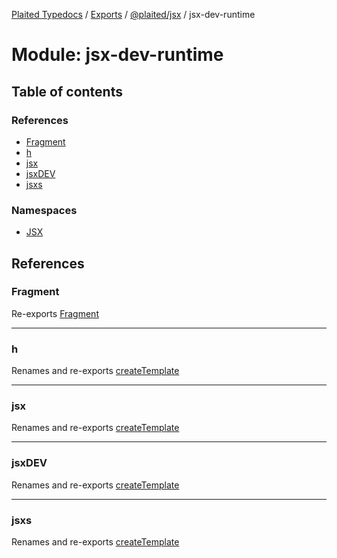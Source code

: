 [Plaited Typedocs](../README.md) / [Exports](../modules.md) / [@plaited/jsx](plaited_jsx.md) / jsx-dev-runtime

# Module: jsx-dev-runtime

## Table of contents

### References

- [Fragment](plaited_jsx.jsx_dev_runtime.md#fragment)
- [h](plaited_jsx.jsx_dev_runtime.md#h)
- [jsx](plaited_jsx.jsx_dev_runtime.md#jsx)
- [jsxDEV](plaited_jsx.jsx_dev_runtime.md#jsxdev)
- [jsxs](plaited_jsx.jsx_dev_runtime.md#jsxs)

### Namespaces

- [JSX](plaited_jsx.jsx_dev_runtime.JSX.md)

## References

### Fragment

Re-exports [Fragment](plaited_jsx.index.md#fragment)

___

### h

Renames and re-exports [createTemplate](plaited_jsx.index.md#createtemplate)

___

### jsx

Renames and re-exports [createTemplate](plaited_jsx.index.md#createtemplate)

___

### jsxDEV

Renames and re-exports [createTemplate](plaited_jsx.index.md#createtemplate)

___

### jsxs

Renames and re-exports [createTemplate](plaited_jsx.index.md#createtemplate)
